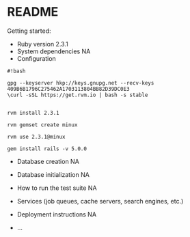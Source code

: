 # README

Getting started:

* Ruby version
2.3.1
* System dependencies
NA
* Configuration

```
#!bash

gpg --keyserver hkp://keys.gnupg.net --recv-keys 409B6B1796C275462A1703113804BB82D39DC0E3
\curl -sSL https://get.rvm.io | bash -s stable


rvm install 2.3.1

rvm gemset create minux

rvm use 2.3.1@minux

gem install rails -v 5.0.0
```






* Database creation
NA
* Database initialization
NA
* How to run the test suite
NA
* Services (job queues, cache servers, search engines, etc.)

* Deployment instructions
NA
* ...